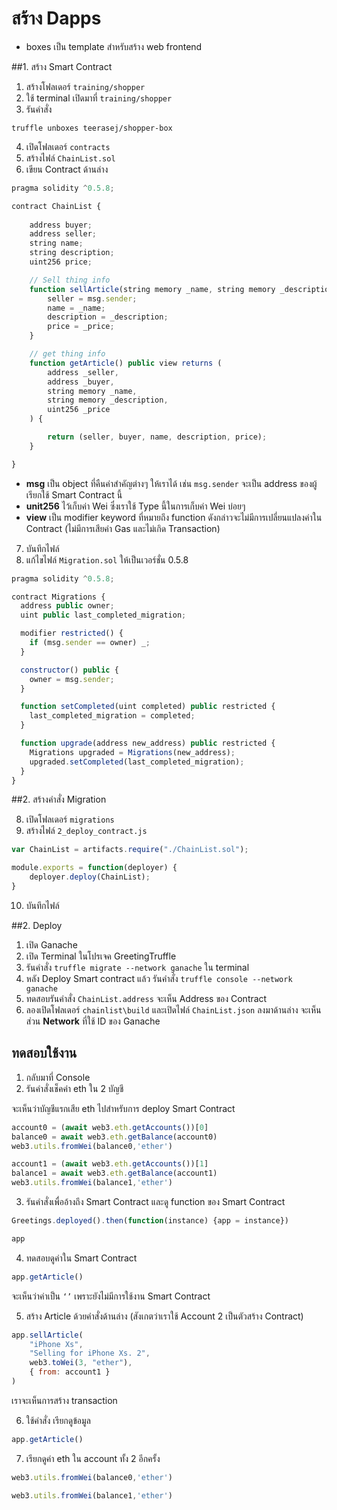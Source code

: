 # สร้าง Dapps

- boxes เป็น template สำหรับสร้าง  web frontend 


##1. สร้าง Smart Contract

1. สร้างโฟลเดอร์ `training/shopper`
2. ใช้ terminal เปิดมาที่ `training/shopper`
3. รันคำสั่ง  

```pwsh
truffle unboxes teerasej/shopper-box
```

4. เปิดโฟลเดอร์ `contracts`
5. สร้างไฟล์ `ChainList.sol`
6. เขียน Contract ด้านล่าง

```js
pragma solidity ^0.5.8;

contract ChainList {
    
    address buyer;
    address seller;
    string name;
    string description;
    uint256 price;

	// Sell thing info
    function sellArticle(string memory _name, string memory _description, uint256 _price) public {
        seller = msg.sender;
        name = _name;
        description = _description;
        price = _price;
    }

	// get thing info
    function getArticle() public view returns (
        address _seller,
        address _buyer,
        string memory _name,
        string memory _description,
        uint256 _price
    ) {

        return (seller, buyer, name, description, price);
    }

}
```

- **msg** เป็น object ที่คืนค่าสำคัญต่างๆ ให้เราได้ เช่น `msg.sender` จะเป็น address ของผู้เรียกใช้ Smart Contract นี้ 
- **unit256** ไว้เก็บค่า Wei ซึ่งเราใช้ Type นี้ในการเก็บค่า Wei บ่อยๆ
- **view** เป็น modifier keyword ที่หมายถึง function ดังกล่าวจะไม่มีการเปลี่ยนแปลงค่าใน Contract (ไม่มีการเสียค่า Gas และไม่เกิด Transaction)

7. บันทึกไฟล์
8. แก้ไขไฟล์ `Migration.sol` ให้เป็นเวอร์ชั่น 0.5.8

```js
pragma solidity ^0.5.8;

contract Migrations {
  address public owner;
  uint public last_completed_migration;

  modifier restricted() {
    if (msg.sender == owner) _;
  }

  constructor() public {
    owner = msg.sender;
  }

  function setCompleted(uint completed) public restricted {
    last_completed_migration = completed;
  }

  function upgrade(address new_address) public restricted {
    Migrations upgraded = Migrations(new_address);
    upgraded.setCompleted(last_completed_migration);
  }
}

```

##2. สร้างคำสั่ง Migration

8. เปิดโฟลเดอร์ `migrations`
9. สร้างไฟล์ `2_deploy_contract.js`

```js
var ChainList = artifacts.require("./ChainList.sol");

module.exports = function(deployer) {
	deployer.deploy(ChainList);
}
```

10. บันทึกไฟล์


##2. Deploy

1. เปิด Ganache 
2. เปิด Terminal ในโปรเจค GreetingTruffle 
3. รันคำสั่ง `truffle migrate --network ganache` ใน terminal
4. หลัง Deploy Smart contract แล้ว รันคำสั่ง `truffle console --network ganache`
5. ทดสอบรันคำสั่ง `ChainList.address` จะเห็น Address ของ Contract
6. ลองเปิดโฟลเดอร์ `chainlist\build` และเปิดไฟล์ `ChainList.json` ลงมาด้านล่าง จะเห็นส่วน **Network** ที่ใช้ ID ของ Ganache 

## ทดสอบใช้งาน

1. กลับมาที่ Console
2. รันคำสั่งเช็คค่า eth ใน 2 บัญชี

จะเห็นว่าบัญชีแรกเสีย eth ไปสำหรับการ deploy Smart Contract

```js
account0 = (await web3.eth.getAccounts())[0]
balance0 = await web3.eth.getBalance(account0)
web3.utils.fromWei(balance0,'ether')

account1 = (await web3.eth.getAccounts())[1]
balance1 = await web3.eth.getBalance(account1)
web3.utils.fromWei(balance1,'ether')
```

3. รันคำสั่งเพื่ออ้างถึง Smart Contract และดู function ของ Smart Contract

```js
Greetings.deployed().then(function(instance) {app = instance})

app
```

4. ทดสอบดูค่าใน Smart Contract

```js
app.getArticle()
```

จะเห็นว่าค่าเป็น `‘’` เพราะยังไม่มีการใช้งาน Smart Contract

5. สร้าง Article ด้วยคำสั่งด้านล่าง (สังเกตว่าเราใช้ Account 2 เป็นตัวสร้าง Contract)

```js
app.sellArticle(
	"iPhone Xs",  
	"Selling for iPhone Xs. 2", 
	web3.toWei(3, "ether"),
	{ from: account1 } 
)
```

เราจะเห็นการสร้าง transaction 

6. ใช้คำสั่ง เรียกดูข้อมูล

```js
app.getArticle()
```

7. เรียกดูค่า eth ใน account ทั้ง 2 อีกครั้ง

```js
web3.utils.fromWei(balance0,'ether')

web3.utils.fromWei(balance1,'ether')
```


